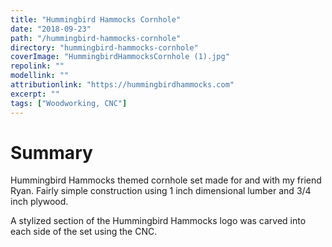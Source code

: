 ```yaml
---
title: "Hummingbird Hammocks Cornhole"
date: "2018-09-23"
path: "/hummingbird-hammocks-cornhole"
directory: "hummingbird-hammocks-cornhole"
coverImage: "HummingbirdHammocksCornhole (1).jpg"
repolink: ""
modellink: ""
attributionlink: "https://hummingbirdhammocks.com"
excerpt: ""
tags: ["Woodworking, CNC"]
---
```


# Summary

Hummingbird Hammocks themed cornhole set made for and with my friend Ryan. Fairly simple construction using 1 inch dimensional lumber and 3/4 inch plywood.

A stylized section of the Hummingbird Hammocks logo was carved into each side of the set using the CNC.